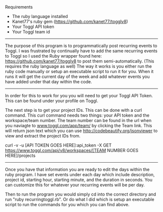 Requirements
- The ruby language installed
- Kanet77's ruby gem (https://github.com/kanet77/togglv8)
- Your Toggl API token
- Your Toggl team id

___

The purpose of this program is to programmatically post recurring events to Toggl. I was frustrated by continually have to add the same recurring events to Toggl so I used the Ruby wrapper found here: https://github.com/kanet77/togglv8 to post them semi-automatically. (This requires the ruby language as well) 
The way it works is you either run the ruby code manually or setup an executable script to run it for you. When it runs it will get the current day of the week and add whatever events you have added under that day within the code.

___

In order for this to work for you you will need to get your Toggl API Token. This can be found under your profile on Toggl.

The next step is to get your project IDs. This can be done with a curl command.
This curl command needs two things: your API token and the workspace/team number. The team number can be found in the url when you naviagte to www.toggl.com/app/team/ by clicking the Team link.
This will return json text which you can use http://codebeautify.org/jsonviewer to view and extract the project IDs from. 

curl -v -u [API TOKEN GOES HERE]:api_token -X GET https://www.toggl.com/api/v8/workspaces/[TEAM NUMBER GOES HERE]/projects 

___

Once you have that information you are ready to edit the days within the ruby program.
I have set events under each day which include description, project id, starting hour, starting minute, and the duration in seconds. 
You can customize this for whatever your recurring events will be per day.

Then to run the program you would simply cd into the correct directory and run "ruby recurringtoggl.rb". Or do what I did which is setup an executable script to run the commands for you which you can find above. 